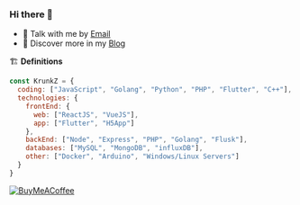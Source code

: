 <!--
**KrunkZhou/KrunkZhou** is a ✨ _special_ ✨ repository because its `README.md` (this file) appears on your GitHub profile.

Here are some ideas to get you started:

- 🔭 I’m currently working on ...
- 🌱 I’m currently learning ...
- 👯 I’m looking to collaborate on ...
- 🤔 I’m looking for help with ...
- 💬 Ask me about ...
- 📫 How to reach me: ...
- 😄 Pronouns: ...
- ⚡ Fun fact: ...
-->

### Hi there 👋

- 💬 Talk with me by [Email](mailto:webmaster@krunk.cn)
- 🔭 Discover more in my [Blog](https://krunk.cn/)

🏗 **Definitions**

```js
const KrunkZ = {
  coding: ["JavaScript", "Golang", "Python", "PHP", "Flutter", "C++"],
  technologies: {
    frontEnd: {
      web: ["ReactJS", "VueJS"],
      app: ["Flutter", "H5App"]
    },
    backEnd: ["Node", "Express", "PHP", "Golang", "Flusk"],
    databases: ["MySQL", "MongoDB", "influxDB"],
    other: ["Docker", "Arduino", "Windows/Linux Servers"]
  }
}
```
[![BuyMeACoffee](https://img.shields.io/badge/Buy%20Me%20a%20Coffee-ffdd00?style=for-the-badge&logo=buy-me-a-coffee&logoColor=black)](https://www.buymeacoffee.com/krunk) 
